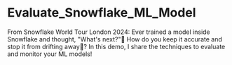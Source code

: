 # Evaluate_Snowflake_ML_Model
From Snowflake World Tour London 2024: Ever trained a model inside Snowflake and thought, "What's next?"🤔 How do you keep it accurate and stop it from drifting away🎯? In this demo, I share the techniques to evaluate and monitor your ML models!
